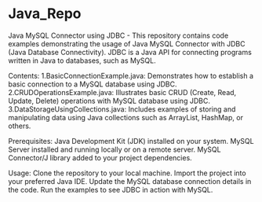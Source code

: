 # Java_Repo

Java MySQL Connector using JDBC - 
This repository contains code examples demonstrating the usage of Java MySQL Connector with JDBC (Java Database Connectivity). 
JDBC is a Java API for connecting programs written in Java to databases, such as MySQL.

Contents:
1.BasicConnectionExample.java: Demonstrates how to establish a basic connection to a MySQL database using JDBC.
2.CRUDOperationsExample.java: Illustrates basic CRUD (Create, Read, Update, Delete) operations with MySQL database using JDBC.
3.DataStorageUsingCollections.java: Includes examples of storing and manipulating data using Java collections such as ArrayList, HashMap, or others.

Prerequisites:
Java Development Kit (JDK) installed on your system.
MySQL Server installed and running locally or on a remote server.
MySQL Connector/J library added to your project dependencies.

Usage:
Clone the repository to your local machine.
Import the project into your preferred Java IDE.
Update the MySQL database connection details in the code.
Run the examples to see JDBC in action with MySQL.

